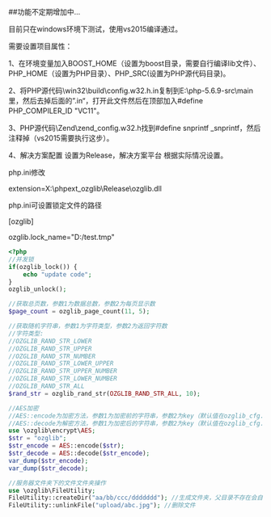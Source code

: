 ##功能不定期增加中...

目前只在windows环境下测试，使用vs2015编译通过。

需要设置项目属性：

1、在环境变量加入BOOST_HOME（设置为boost目录，需要自行编译lib文件）、PHP_HOME（设置为PHP目录）、PHP_SRC(设置为PHP源代码目录)。



2、将PHP源代码\win32\build\config.w32.h.in复制到E:\php-5.6.9-src\main里，然后去掉后面的”.in“，打开此文件然后在顶部加入#define PHP_COMPILER_ID "VC11"。



3、PHP源代码\Zend\zend_config.w32.h找到#define snprintf _snprintf，然后注释掉（vs2015需要执行这步）。



4、解决方案配置 设置为Release，解决方案平台 根据实际情况设置。



php.ini修改

extension=X:\phpext_ozglib\Release\ozglib.dll

php.ini可设置锁定文件的路径

[ozglib]

ozglib.lock_name="D:/test.tmp"

~~~~~~~~~~php
<?php
//并发锁
if(ozglib_lock()) {
	echo "update code";
}
ozglib_unlock();

//获取总页数，参数1为数据总数，参数2为每页显示数
$page_count = ozglib_page_count(11, 5);

//获取随机字符串，参数1为字符类型，参数2为返回字符数
//字符类型:
//OZGLIB_RAND_STR_LOWER
//OZGLIB_RAND_STR_UPPER
//OZGLIB_RAND_STR_NUMBER
//OZGLIB_RAND_STR_LOWER_UPPER
//OZGLIB_RAND_STR_UPPER_NUMBER
//OZGLIB_RAND_STR_LOWER_NUMBER
//OZGLIB_RAND_STR_ALL
$rand_str = ozglib_rand_str(OZGLIB_RAND_STR_ALL, 10);

//AES加密
//AES::encode为加密方法，参数1为加密前的字符串，参数2为key（默认值在ozglib_cfg.h里面设置）
//AES::decode为解密方法，参数1为加密后的字符串，参数2为key（默认值在ozglib_cfg.h里面设置）
use \ozglib\encrypt\AES;
$str = "ozglib";
$str_encode = AES::encode($str);
$str_decode = AES::decode($str_encode);
var_dump($str_encode);
var_dump($str_decode);

//服务器文件夹下的文件文件夹操作
use \ozglib\FileUtility;
FileUtility::createDir("aa/bb/ccc/ddddddd"); //生成文件夹，父目录不存在会自动建立
FileUtility::unlinkFile("upload/abc.jpg"); //删除文件

